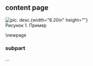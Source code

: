 ## content page

![pic. desc.](../../img/sample.png){width="6.20in" height=""}  
Рисунок 1. Пример

\newpage

### subpart

...
